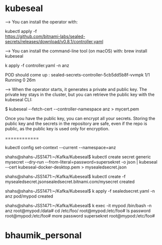 # kubeseal

--> You can install the operator with:

kubectl apply -f \
  https://github.com/bitnami-labs/sealed-secrets/releases/download/v0.8.1/controller.yaml


--> You can install the command-line tool (on macOS) with:
brew install kubeseal

k apply -f controller.yaml -n anz

POD should come up : sealed-secrets-controller-5cb5dd5b8f-vvmpk   1/1     Running     0          26m

--> When the operator starts, it generates a private and public key.
The private key stays in the cluster, but you can retrieve the public key with the kubeseal CLI:

$ kubeseal --fetch-cert --controller-namespace anz > mycert.pem

Once you have the public key, you can encrypt all your secrets.
Storing the public key and the secrets in the repository are safe, even if the repo is public, as the public key is used only for encryption.

============

kubectl config set-context --current --namespace=anz

shahs@shahs-JSS1471:~/Kafka/Kubeseal$ kubectl create secret generic mysecret --dry-run --from-literal=password=supersekret -o json | kubeseal --cert kubeseal-docker-desktop.pem > mysealedsecret.json

shahs@shahs-JSS1471:~/Kafka/Kubeseal$ kubectl create -f mysealedsecret.jsonsealedsecret.bitnami.com/mysecret created

shahs@shahs-JSS1471:~/Kafka/Kubeseal$ k apply -f sealedsecret.yaml -n anz
pod/mypod created

shahs@shahs-JSS1471:~/Kafka/Kubeseal$ k exec -it mypod /bin/bash -n anz
root@mypod:/data# cd /etc/foo/
root@mypod:/etc/foo# ls
password
root@mypod:/etc/foo# more password
supersekret
root@mypod:/etc/foo#

# bhaumik_personal

